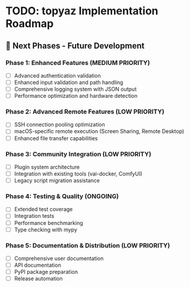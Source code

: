 # TODO: topyaz Implementation Roadmap

## 🚀 Next Phases - Future Development

### Phase 1: Enhanced Features (MEDIUM PRIORITY)

- [ ] Advanced authentication validation
- [ ] Enhanced input validation and path handling
- [ ] Comprehensive logging system with JSON output
- [ ] Performance optimization and hardware detection

### Phase 2: Advanced Remote Features (LOW PRIORITY)

- [ ] SSH connection pooling optimization
- [ ] macOS-specific remote execution (Screen Sharing, Remote Desktop)
- [ ] Enhanced file transfer capabilities

### Phase 3: Community Integration (LOW PRIORITY)

- [ ] Plugin system architecture
- [ ] Integration with existing tools (vai-docker, ComfyUI)
- [ ] Legacy script migration assistance

### Phase 4: Testing & Quality (ONGOING)

- [ ] Extended test coverage
- [ ] Integration tests
- [ ] Performance benchmarking
- [ ] Type checking with mypy

### Phase 5: Documentation & Distribution (LOW PRIORITY)

- [ ] Comprehensive user documentation
- [ ] API documentation
- [ ] PyPI package preparation
- [ ] Release automation

